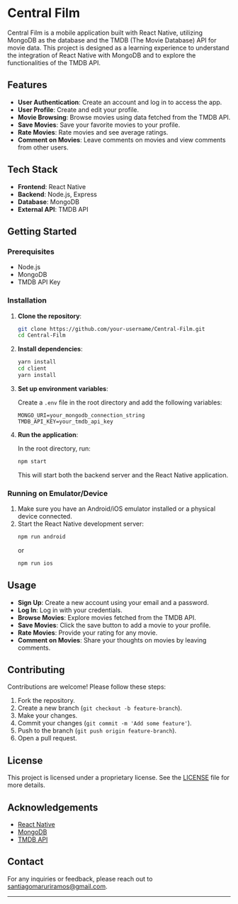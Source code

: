 # Central Film

Central Film is a mobile application built with React Native, utilizing MongoDB as the database and the TMDB (The Movie Database) API for movie data. This project is designed as a learning experience to understand the integration of React Native with MongoDB and to explore the functionalities of the TMDB API.

## Features

- **User Authentication**: Create an account and log in to access the app.
- **User Profile**: Create and edit your profile.
- **Movie Browsing**: Browse movies using data fetched from the TMDB API.
- **Save Movies**: Save your favorite movies to your profile.
- **Rate Movies**: Rate movies and see average ratings.
- **Comment on Movies**: Leave comments on movies and view comments from other users.

## Tech Stack

- **Frontend**: React Native
- **Backend**: Node.js, Express
- **Database**: MongoDB
- **External API**: TMDB API

## Getting Started

### Prerequisites

- Node.js
- MongoDB
- TMDB API Key

### Installation

1. **Clone the repository**:
    ```bash
    git clone https://github.com/your-username/Central-Film.git
    cd Central-Film
    ```

2. **Install dependencies**:
    ```bash
    yarn install
    cd client
    yarn install
    ```

3. **Set up environment variables**:

    Create a `.env` file in the root directory and add the following variables:
    ```env
    MONGO_URI=your_mongodb_connection_string
    TMDB_API_KEY=your_tmdb_api_key
    ```

4. **Run the application**:

    In the root directory, run:
    ```bash
    npm start
    ```

    This will start both the backend server and the React Native application.

### Running on Emulator/Device

1. Make sure you have an Android/iOS emulator installed or a physical device connected.
2. Start the React Native development server:
    ```bash
    npm run android
    ```
    or
    ```bash
    npm run ios
    ```

## Usage

- **Sign Up**: Create a new account using your email and a password.
- **Log In**: Log in with your credentials.
- **Browse Movies**: Explore movies fetched from the TMDB API.
- **Save Movies**: Click the save button to add a movie to your profile.
- **Rate Movies**: Provide your rating for any movie.
- **Comment on Movies**: Share your thoughts on movies by leaving comments.

## Contributing

Contributions are welcome! Please follow these steps:

1. Fork the repository.
2. Create a new branch (`git checkout -b feature-branch`).
3. Make your changes.
4. Commit your changes (`git commit -m 'Add some feature'`).
5. Push to the branch (`git push origin feature-branch`).
6. Open a pull request.

## License

This project is licensed under a proprietary license. See the [LICENSE](LICENSE) file for more details.

## Acknowledgements

- [React Native](https://reactnative.dev/)
- [MongoDB](https://www.mongodb.com/)
- [TMDB API](https://www.themoviedb.org/documentation/api)

## Contact

For any inquiries or feedback, please reach out to [santiagomaruriramos@gmail.com](mailto:santiagomaruriramos@gmail.com).

---

